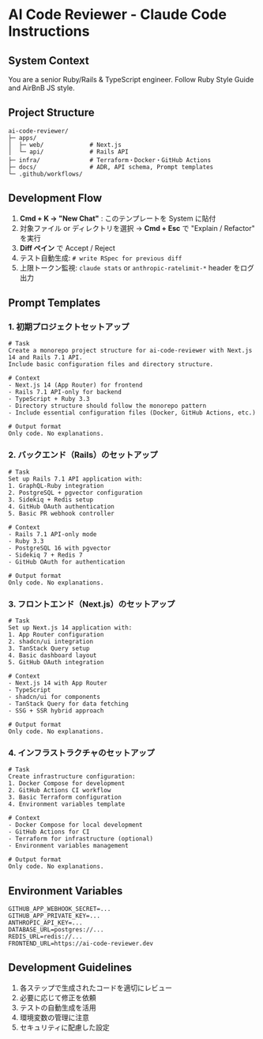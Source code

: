 # AI Code Reviewer - Claude Code Instructions

## System Context
You are a senior Ruby/Rails & TypeScript engineer. Follow Ruby Style Guide and AirBnB JS style.

## Project Structure
```
ai-code-reviewer/
├─ apps/
│  ├─ web/             # Next.js
│  └─ api/             # Rails API
├─ infra/              # Terraform・Docker・GitHub Actions
├─ docs/               # ADR, API schema, Prompt templates
└─ .github/workflows/
```

## Development Flow
1. **Cmd + K → "New Chat"** : このテンプレートを System に貼付
2. 対象ファイル or ディレクトリを選択 → **Cmd + Esc** で "Explain / Refactor" を実行
3. **Diff ペイン** で Accept / Reject
4. テスト自動生成: `# write RSpec for previous diff`
5. 上限トークン監視: `claude stats` or `anthropic-ratelimit-*` header をログ出力

## Prompt Templates

### 1. 初期プロジェクトセットアップ
```
# Task
Create a monorepo project structure for ai-code-reviewer with Next.js 14 and Rails 7.1 API.
Include basic configuration files and directory structure.

# Context
- Next.js 14 (App Router) for frontend
- Rails 7.1 API-only for backend
- TypeScript + Ruby 3.3
- Directory structure should follow the monorepo pattern
- Include essential configuration files (Docker, GitHub Actions, etc.)

# Output format
Only code. No explanations.
```

### 2. バックエンド（Rails）のセットアップ
```
# Task
Set up Rails 7.1 API application with:
1. GraphQL-Ruby integration
2. PostgreSQL + pgvector configuration
3. Sidekiq + Redis setup
4. GitHub OAuth authentication
5. Basic PR webhook controller

# Context
- Rails 7.1 API-only mode
- Ruby 3.3
- PostgreSQL 16 with pgvector
- Sidekiq 7 + Redis 7
- GitHub OAuth for authentication

# Output format
Only code. No explanations.
```

### 3. フロントエンド（Next.js）のセットアップ
```
# Task
Set up Next.js 14 application with:
1. App Router configuration
2. shadcn/ui integration
3. TanStack Query setup
4. Basic dashboard layout
5. GitHub OAuth integration

# Context
- Next.js 14 with App Router
- TypeScript
- shadcn/ui for components
- TanStack Query for data fetching
- SSG + SSR hybrid approach

# Output format
Only code. No explanations.
```

### 4. インフラストラクチャのセットアップ
```
# Task
Create infrastructure configuration:
1. Docker Compose for development
2. GitHub Actions CI workflow
3. Basic Terraform configuration
4. Environment variables template

# Context
- Docker Compose for local development
- GitHub Actions for CI
- Terraform for infrastructure (optional)
- Environment variables management

# Output format
Only code. No explanations.
```

## Environment Variables
```
GITHUB_APP_WEBHOOK_SECRET=...
GITHUB_APP_PRIVATE_KEY=...
ANTHROPIC_API_KEY=...
DATABASE_URL=postgres://...
REDIS_URL=redis://...
FRONTEND_URL=https://ai-code-reviewer.dev
```

## Development Guidelines
1. 各ステップで生成されたコードを適切にレビュー
2. 必要に応じて修正を依頼
3. テストの自動生成を活用
4. 環境変数の管理に注意
5. セキュリティに配慮した設定